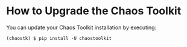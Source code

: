 # How to Upgrade the Chaos Toolkit

You can update your Chaos Toolkit installation by executing:

```
(chaostk) $ pip install -U chaostoolkit
```

<div style="margin: 0 auto; text-align: center;"><script src="https://asciinema.org/a/ny6KTzHWX62CSqkInwjepoLEo.js" id="asciicast-ny6KTzHWX62CSqkInwjepoLEo" async></script></div>
